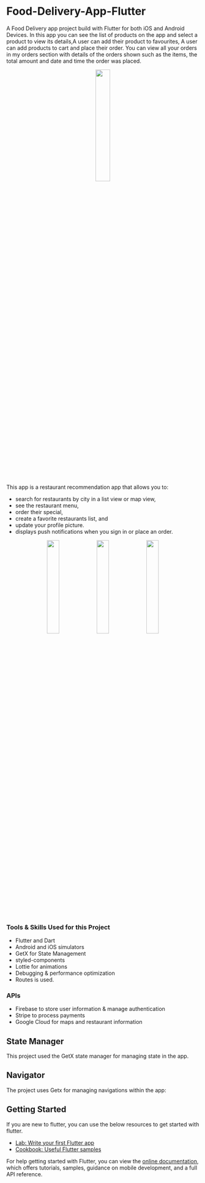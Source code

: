 # Food-Delivery-App-Flutter

A Food Delivery app project build with Flutter for both iOS and Android Devices. In this app you can see the list of products on the app and select a product to view its details,A user can add their product to favourites, A user can add products to cart and place their order. You can view all your orders in my orders  section with details of the orders shown such as the items, the total amount and date and time the order was placed.

<p align="center">
 <img src="https://user-images.githubusercontent.com/93969890/232158497-6792664b-6d2b-4028-b573-41f3a071dd90.png" width="27.3%">
</p>



This app is a restaurant recommendation app that allows you to:
* search for restaurants by city in a list view or map view,
* see the restaurant menu,
* order their special,
* create a favorite restaurants list, and
* update your profile picture.
* displays push notifications when you sign in or place an order.

<p align="center">


 <img src="https://user-images.githubusercontent.com/93969890/232159804-b055890b-a4e3-416d-8636-4392e28d102c.png" width="25%">
  <img src="https://user-images.githubusercontent.com/93969890/232159896-fdad6ac5-8bff-4907-b8e1-081fc71489ab.png" width="25%">
   <img src="https://user-images.githubusercontent.com/93969890/232160029-96374b5d-e910-4f86-b550-b3079986ccb2.png" width="25%">
</p>

### Tools & Skills Used for this Project
* Flutter and Dart
* Android and iOS simulators
* GetX for State Management
* styled-components
* Lottie for animations
* Debugging & performance optimization
* Routes is used.

### APIs
* Firebase to store user information & manage authentication
* Stripe to process payments
* Google Cloud for maps and restaurant information

## State Manager

This project used the GetX state manager for managing state in the app.
## Navigator
The project uses Getx for managing navigations within the app:


## Getting Started
If you are new to flutter, you can use the below resources to get started with flutter.

- [Lab: Write your first Flutter app](https://flutter.dev/docs/get-started/codelab)
- [Cookbook: Useful Flutter samples](https://flutter.dev/docs/cookbook)

For help getting started with Flutter, you can view the
[online documentation](https://flutter.dev/docs), which offers tutorials,
samples, guidance on mobile development, and a full API reference.
